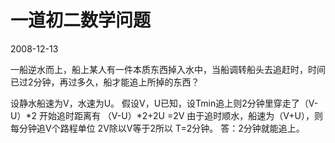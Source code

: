 # 一道初二数学问题
2008-12-13


一船逆水而上，船上某人有一件本质东西掉入水中，当船调转船头去追赶时，时间已过2分钟，再过多久，船才能追上所掉的东西？


设静水船速为V，水速为U。 假设V，U已知，设Tmin追上则2分钟里穿走了（V-U）*2 开始追时距离有 （V-U）*2+2U =2V 由于追时顺水，船速为（V+U），则每分钟追V个路程单位 2V除以V等于2所以 T=2分钟。 答：2分钟就能追上。
